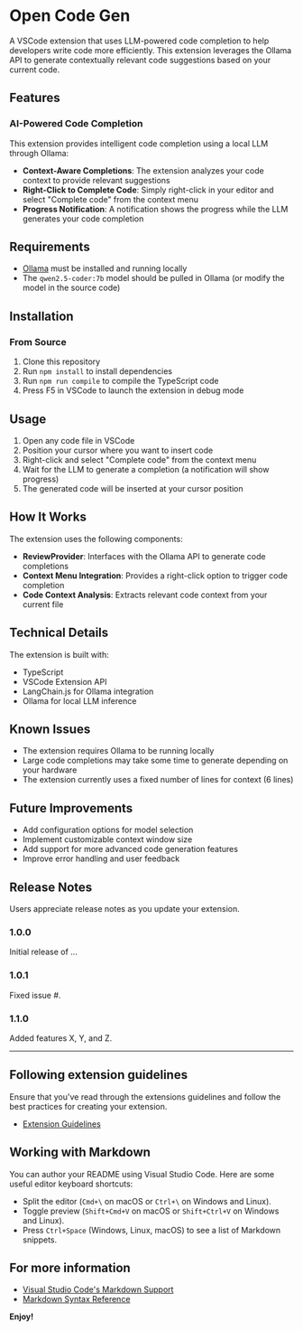 # Open Code Gen

A VSCode extension that uses LLM-powered code completion to help developers write code more efficiently. This extension leverages the Ollama API to generate contextually relevant code suggestions based on your current code.

## Features

### AI-Powered Code Completion

This extension provides intelligent code completion using a local LLM through Ollama:

- **Context-Aware Completions**: The extension analyzes your code context to provide relevant suggestions
- **Right-Click to Complete Code**: Simply right-click in your editor and select "Complete code" from the context menu
- **Progress Notification**: A notification shows the progress while the LLM generates your code completion

## Requirements

- [Ollama](https://ollama.ai/) must be installed and running locally
- The `qwen2.5-coder:7b` model should be pulled in Ollama (or modify the model in the source code)

## Installation

### From Source

1. Clone this repository
2. Run `npm install` to install dependencies
3. Run `npm run compile` to compile the TypeScript code
4. Press F5 in VSCode to launch the extension in debug mode

## Usage

1. Open any code file in VSCode
2. Position your cursor where you want to insert code
3. Right-click and select "Complete code" from the context menu
4. Wait for the LLM to generate a completion (a notification will show progress)
5. The generated code will be inserted at your cursor position

## How It Works

The extension uses the following components:

- **ReviewProvider**: Interfaces with the Ollama API to generate code completions
- **Context Menu Integration**: Provides a right-click option to trigger code completion
- **Code Context Analysis**: Extracts relevant code context from your current file

## Technical Details

The extension is built with:

- TypeScript
- VSCode Extension API
- LangChain.js for Ollama integration
- Ollama for local LLM inference

## Known Issues

- The extension requires Ollama to be running locally
- Large code completions may take some time to generate depending on your hardware
- The extension currently uses a fixed number of lines for context (6 lines)

## Future Improvements

- Add configuration options for model selection
- Implement customizable context window size
- Add support for more advanced code generation features
- Improve error handling and user feedback

## Release Notes

Users appreciate release notes as you update your extension.

### 1.0.0

Initial release of ...

### 1.0.1

Fixed issue #.

### 1.1.0

Added features X, Y, and Z.

---

## Following extension guidelines

Ensure that you've read through the extensions guidelines and follow the best practices for creating your extension.

* [Extension Guidelines](https://code.visualstudio.com/api/references/extension-guidelines)

## Working with Markdown

You can author your README using Visual Studio Code. Here are some useful editor keyboard shortcuts:

* Split the editor (`Cmd+\` on macOS or `Ctrl+\` on Windows and Linux).
* Toggle preview (`Shift+Cmd+V` on macOS or `Shift+Ctrl+V` on Windows and Linux).
* Press `Ctrl+Space` (Windows, Linux, macOS) to see a list of Markdown snippets.

## For more information

* [Visual Studio Code's Markdown Support](http://code.visualstudio.com/docs/languages/markdown)
* [Markdown Syntax Reference](https://help.github.com/articles/markdown-basics/)

**Enjoy!**
